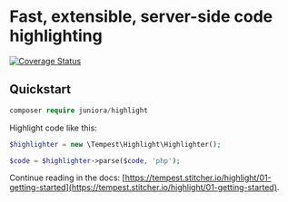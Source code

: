 # Fast, extensible, server-side code highlighting
[![Coverage Status](https://coveralls.io/repos/github/tempestphp/highlight/badge.svg?branch=main)](https://coveralls.io/github/tempestphp/highlight?branch=main)

## Quickstart

```php
composer require juniora/highlight
```

Highlight code like this:

```php
$highlighter = new \Tempest\Highlight\Highlighter();

$code = $highlighter->parse($code, 'php');
```

Continue reading in the docs: [https://tempest.stitcher.io/highlight/01-getting-started](https://tempest.stitcher.io/highlight/01-getting-started).
